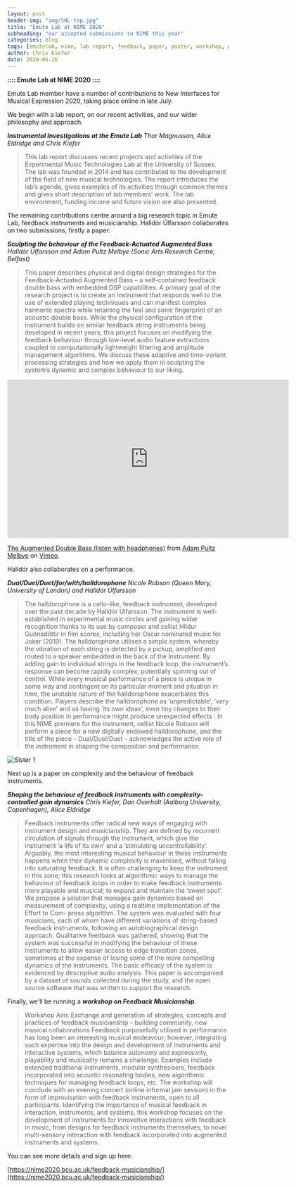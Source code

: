 ```yaml
---
layout: post
header-img: "img/SHL-top.jpg"
title: "Emute Lab at NIME 2020"
subheading: "our accepted submissions to NIME this year"
categories: blog
tags: [emutelab, nime, lab report, feedback, paper, poster, workshop, performance]
author: Chris Kiefer
date: 2020-06-26
---
```



**:::: Emute Lab at NIME 2020 ::::**

Emute Lab member have a number of contributions to New Interfaces for Musical Expression 2020, taking place online in late July.

We begin with a lab report, on our recent activities, and our wider philosophy and approach.

***Instrumental Investigations at the Emute Lab***
*Thor Magnusson, Alice Eldridge and Chris Kiefer*

> This lab report discusses recent projects and activities of the Experimental Music Technologies Lab at the University of Sussex. The lab was founded in 2014 and has contributed to the development of the field of new musical technologies. The report introduces the lab’s agenda, gives examples of its activities through common themes and gives short description of lab members’ work. The lab environment, funding income and future vision are also presented.



The remaining contributions centre around a big research topic in Emute Lab, feedback instruments and musicianship.  Halldór Úlfarsson collaborates on two submissions, firstly a paper:

***Sculpting the behaviour of the Feedback-Actuated
Augmented Bass*** *Halldór Úlfarsson and Adam Pultz Melbye (Sonic Arts Research Centre, Belfast)*


> This paper describes physical and digital design strategies for the Feedback-Actuated Augmented Bass – a self-contained feedback double bass with embedded DSP capabilities. A primary goal of the research project is to create an instrument that responds well to the use of extended playing techniques and can manifest complex harmonic spectra while retaining the feel and sonic fingerprint of an acoustic double bass. While the physical configuration of the instrument builds on similar feedback string instruments being developed in recent years, this project focuses on modifying the feedback behaviour through low-level audio feature extractions coupled to computationally lightweight filtering and amplitude management algorithms. We discuss these adaptive and time-variant processing strategies and how we apply them in sculpting the system’s dynamic and complex behaviour to our liking.

<iframe src="https://player.vimeo.com/video/376697035" width="640" height="360" frameborder="0" allow="autoplay; fullscreen" allowfullscreen></iframe>
<p><a href="https://vimeo.com/376697035">The Augmented Double Bass (listen with headphones)</a> from <a href="https://vimeo.com/user27144102">Adam Pultz Melbye</a> on <a href="https://vimeo.com">Vimeo</a>.</p>

Halldór also collaborates on a performance.

***Dual/Duel/Duet/for/with/halldorophone*** *Nicole Robson (Queen Mary, University of London) and Halldór Úlfarsson*

>The halldorophone is a cello-like, feedback instrument, developed over the past decade by Halldór Úlfarsson. The
instrument is well-established in experimental music circles and gaining wider recognition thanks to its use by composer
and cellist Hildur Guðnadóttir in film scores, including her Oscar nominated music for Joker (2019). The halldorophone
utilises a simple system, whereby the vibration of each string is detected by a pickup, amplified and routed to a speaker
embedded in the back of the instrument. By adding gain to individual strings in the feedback loop, the instrument’s
response can become rapidly complex, potentially spinning out of control. While every musical performance of a
piece is unique in some way and contingent on its particular moment and situation in time, the unstable nature of the
halldorophone exacerbates this condition. Players describe the halldorophone as ‘unpredictable’, ‘very much alive’ and
as having ‘its own ideas’, even tiny changes to their body position in performance might produce unexpected effects
. In this NIME premiere for the instrument, cellist Nicole Robson will perform a piece for a new digitally endowed
halldorophone, and the title of the piece – Dual/Duel/Duet – acknowledges the active role of the instrument in shaping
the composition and performance.

![Sister 1](https://www.halldorophone.info/public/img/2018-Square.jpg)


Next up is a paper on complexity and the behaviour of feedback instruments.

***Shaping the behaviour of feedback instruments with complexity-controlled gain dynamics*** *Chris Kiefer, Dan Overholt (Aalborg University, Copenhagen), Alice Eldridge*

> Feedback instruments offer radical new ways of engaging
with instrument design and musicianship. They are defined
by recurrent circulation of signals through the instrument,
which give the instrument ‘a life of its own’ and a ’stimulating uncontrollability’. Arguably, the most interesting
musical behaviour in these instruments happens when their
dynamic complexity is maximised, without falling into saturating feedback. It is often challenging to keep the instrument in this zone; this research looks at algorithmic ways
to manage the behaviour of feedback loops in order to make
feedback instruments more playable and musical; to expand
and maintain the ‘sweet spot’. We propose a solution that
manages gain dynamics based on measurement of complexity, using a realtime implementation of the Effort to Com-
press algorithm. The system was evaluated with four musicians, each of whom have different variations of string-based
feedback instruments, following an autobiographical design
approach. Qualitative feedback was gathered, showing that
the system was successful in modifying the behaviour of
these instruments to allow easier access to edge transition
zones, sometimes at the expense of losing some of the more
compelling dynamics of the instruments. The basic efficacy
of the system is evidenced by descriptive audio analysis.
This paper is accompanied by a dataset of sounds collected
during the study, and the open source software that was
written to support the research.

Finally, we'll be running a ***workshop on Feedback Musicianship***.

>Workshop Aim: Exchange and generation of strategies, concepts and practices of feedback musicianship – building community, new musical collaborations
Feedback purposefully utilised in performance has long been an interesting musical endeavour; however, integrating such expertise into the design and development of instruments and interactive systems, which balance autonomy and expressivity, playability and musicality remains a challenge. Examples include extended traditional instruments, modular synthesisers, feedback incorporated into acoustic resonating bodies, new algorithmic techniques for managing feedback loops, etc. The workshop will conclude with an evening concert (online informal jam session) in the form of improvisation with feedback instruments, open to all participants. Identifying the importance of musical feedback in interaction, instruments, and systems, this workshop focuses on the development of instruments for innovative interactions with feedback in music, from designs for feedback instruments themselves, to novel multi-sensory interaction with feedback incorporated into augmented instruments and systems.

You can see more details and sign up here:

[https://nime2020.bcu.ac.uk/feedback-musicianship/](https://nime2020.bcu.ac.uk/feedback-musicianship/)
